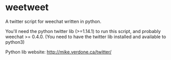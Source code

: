 weetweet
===============

A twitter script for weechat written in python.

You'll need the python twitter lib (>=1.14.1) to run this script, and probably weechat >= 0.4.0.
(You need to have the twitter lib installed and available to python3)

Python lib website: http://mike.verdone.ca/twitter/
